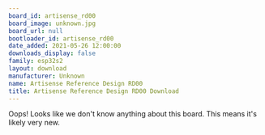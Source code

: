 ```yaml
---
board_id: artisense_rd00
board_image: unknown.jpg
board_url: null
bootloader_id: artisense_rd00
date_added: 2021-05-26 12:00:00
downloads_display: false
family: esp32s2
layout: download
manufacturer: Unknown
name: Artisense Reference Design RD00
title: Artisense Reference Design RD00 Download
---
```


Oops! Looks like we don't know anything about this board. This means it's likely very new.
